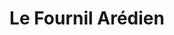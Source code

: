---
title: "Le Fournil Arédien"
url: /saint-yrieix-la-perche/le-fournil-aredien/
shop: boulangerie
---